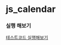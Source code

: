 # js_calendar

### 실행 해보기
<a href="http://ssssksss1.github.io/js_calendar" target="_blank">테스트코드 실행해보기</a>

